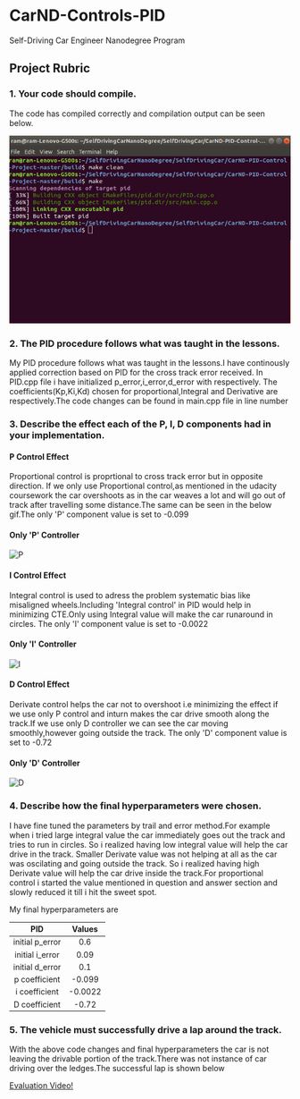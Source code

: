 # CarND-Controls-PID

Self-Driving Car Engineer Nanodegree Program

## Project Rubric

### 1. Your code should compile.

The code has compiled correctly and compilation output can be seen below.

![Compilation](./Data/compilation.png)

### 2. The PID procedure follows what was taught in the lessons.

My PID procedure follows what was taught in the lessons.I have continously applied correction based on PID for the cross track error received.
In PID.cpp file i have initialized p_error,i_error,d_error with <values> respectively.
The coefficients(Kp,Ki,Kd) chosen for proportional,Integral and Derivative are <value> respectively.The code changes can be found in main.cpp file in line number

### 3. Describe the effect each of the P, I, D components had in your implementation.

#### P Control Effect

Proportional control is proprtional to cross track error but in opposite direction. If we only use Proportional control,as mentioned in the udacity coursework the car overshoots as in the car weaves a lot and will go out of track after travelling some distance.The same can be seen in the below gif.The only 'P' component value is set to -0.099

#### Only 'P' Controller
![P](./Data/Only_P.gif)

#### I Control Effect

Integral control is used to adress the problem systematic bias like misaligned wheels.Including 'Integral control' in PID would help in minimizing CTE.Only using Integral value will make the car runaround in circles.
The only 'I' component value is set to -0.0022

#### Only 'I' Controller
![I](./Data/Only_I.gif)

#### D Control Effect
Derivate control helps the car not to overshoot i.e minimizing the effect if we use only P control and inturn makes the car drive smooth along the track.If we use only D controller we can see the car moving smoothly,however going outside the track.
The only 'D' component value is set to -0.72

#### Only 'D' Controller
![D](./Data/Only_D.gif)

### 4. Describe how the final hyperparameters were chosen.

I have fine tuned the parameters by trail and error method.For example when i tried large integral value the car immediately goes out the track and tries to run in circles. So i realized having low integral value will help the car drive in the track.
Smaller Derivate value was not helping at all as the car was oscilating and going outside the track. So i realized having high Derivate value will help the car drive inside the track.For proportional control i started the value mentioned in question and answer section and slowly reduced it till i hit the sweet spot.

My final hyperparameters are 


|     PID               |     Values    	 	|
|:---------------------:|:---------------------:|
| initial p_error    	|  0.6       			|
| initial i_error   	|  0.09   				| 
| initial d_error   	|  0.1					|
| p coefficient   		| -0.099        		| 
| i coefficient			| -0.0022           	| 
| D coefficient			| -0.72             	|

### 5. The vehicle must successfully drive a lap around the track.

With the above code changes and final hyperparameters the car is not leaving the drivable portion of the track.There was not instance of car driving over the ledges.The successful lap is shown below

[Evaluation Video!](https://www.youtube.com/watch?v=kU9vit10eKk)



